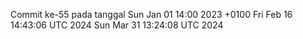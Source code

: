 Commit ke-55 pada tanggal Sun Jan 01 14:00 2023 +0100
Fri Feb 16 14:43:06 UTC 2024
Sun Mar 31 13:24:08 UTC 2024
